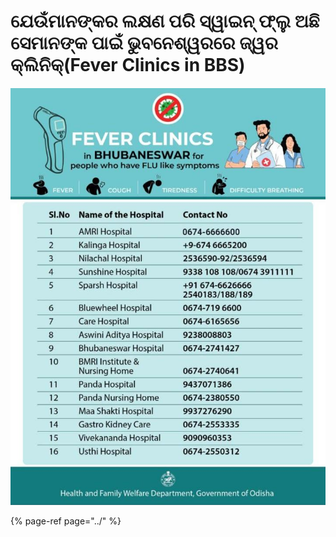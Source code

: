 # ଯେଉଁମାନଙ୍କର ଲକ୍ଷଣ ପରି ସ୍ୱାଇନ୍ ଫ୍ଲୁ ଅଛି ସେମାନଙ୍କ ପାଇଁ ଭୁବନେଶ୍ୱରରେ ଜ୍ୱର କ୍ଲିନିକ୍\(Fever Clinics in BBS\)

![](../.gitbook/assets/img-20200410-wa0007%20%281%29.jpg)

{% page-ref page="../" %}



